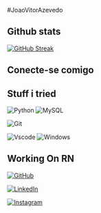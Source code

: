 
#JoaoVitorAzevedo

## Github stats

[![GitHub Streak](https://streak-stats.demolab.com/?user=JoaoVitorAzevedo)](https://git.io/streak-stats)



## Conecte-se comigo


## Stuff i tried

![Python](https://img.shields.io/badge/python-3670A0?style=for-the-badge&logo=python&logoColor=ffdd54)
![MySQL](https://img.shields.io/badge/MySQL-00000F?style=for-the-badge&logo=mysql&logoColor=white)

![Git](https://img.shields.io/badge/GIT-E44C30?style=for-the-badge&logo=git&logoColor=white)

![Vscode](https://img.shields.io/badge/Vscode-007ACC?style=for-the-badge&logo=visual-studio-code&logoColor=white)
![Windows](https://img.shields.io/badge/Windows-000?style=for-the-badge&logo=windows&logoColor=2CA5E0)



## Working On RN

[![GitHub](https://img.shields.io/badge/GitHub-100000?style=for-the-badge&logo=github&logoColor=white)](https://github.com/JoaoVitorAzevedo)


[![LinkedIn](https://img.shields.io/badge/LinkedIn-0077B5?style=for-the-badge&logo=linkedin&logoColor=white)](https://www.linkedin.com/in/joaovitorazevedom/)


[![Instagram](https://img.shields.io/badge/-Instagram-%23E4405F?style=for-the-badge&logo=instagram&logoColor=white)](https://www.instagram.com/joaovitorazevedo1/)


